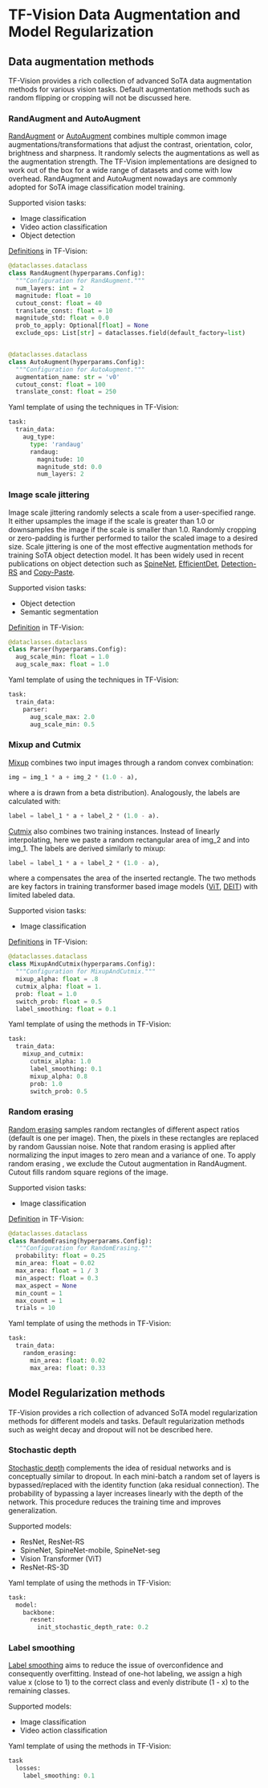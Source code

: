 # TF-Vision Data Augmentation and Model Regularization

## Data augmentation methods

TF-Vision provides a rich collection of advanced SoTA data augmentation methods
for various vision tasks. Default augmentation methods such as random flipping
or cropping will not be discussed here.

### RandAugment and AutoAugment

[RandAugment](https://arxiv.org/abs/1909.13719) or
[AutoAugment](https://arxiv.org/abs/1805.09501) combines multiple common image
augmentations/transformations that adjust the contrast, orientation, color,
brightness and sharpness. It randomly selects the augmentations as well as the
augmentation strength. The TF-Vision implementations are designed to work out of
the box for a wide range of datasets and come with low overhead. RandAugment
and AutoAugment nowadays are commonly adopted for SoTA image classification
model training.

Supported vision tasks:

*   Image classification
*   Video action classification
*   Object detection

[Definitions](https://github.com/tensorflow/models/blob/master/official/vision/configs/common.py)
in TF-Vision:

```python
@dataclasses.dataclass
class RandAugment(hyperparams.Config):
  """Configuration for RandAugment."""
  num_layers: int = 2
  magnitude: float = 10
  cutout_const: float = 40
  translate_const: float = 10
  magnitude_std: float = 0.0
  prob_to_apply: Optional[float] = None
  exclude_ops: List[str] = dataclasses.field(default_factory=list)


@dataclasses.dataclass
class AutoAugment(hyperparams.Config):
  """Configuration for AutoAugment."""
  augmentation_name: str = 'v0'
  cutout_const: float = 100
  translate_const: float = 250
```

Yaml template of using the techniques in TF-Vision:

```python
task:
  train_data:
    aug_type:
      type: 'randaug'
      randaug:
        magnitude: 10
        magnitude_std: 0.0
        num_layers: 2
```

### Image scale jittering

Image scale jittering randomly selects a scale from a user-specified range. It
either upsamples the image if the scale is greater than 1.0 or downsamples the image if
the scale is smaller than 1.0. Randomly cropping or zero-padding is further
performed to tailor the scaled image to a desired size. Scale jittering is one
of the most effective augmentation methods for training SoTA object detection
model. It has been widely used in recent publications on object detection such
as [SpineNet](https://arxiv.org/abs/1912.05027),
[EfficientDet](https://arxiv.org/abs/1911.09070),
[Detection-RS](https://arxiv.org/pdf/2107.00057.pdf) and
[Copy-Paste](https://arxiv.org/abs/2012.07177).

Supported vision tasks:

*   Object detection
*   Semantic segmentation

[Definition](https://github.com/tensorflow/models/blob/ae79c473faf78bfa068ecbb57504483eb81eef21/official/vision/configs/retinanet.py#L51C1-L67C35)
in TF-Vision:

```python
@dataclasses.dataclass
class Parser(hyperparams.Config):
  aug_scale_min: float = 1.0
  aug_scale_max: float = 1.0
```

Yaml template of using the techniques in TF-Vision:

```python
task:
  train_data:
    parser:
      aug_scale_max: 2.0
      aug_scale_min: 0.5
```

### Mixup and Cutmix

[Mixup](https://arxiv.org/pdf/1710.09412.pdf) combines two input images through
a random convex combination:

```python
img = img_1 * a + img_2 * (1.0 - a),
```

where a is drawn from a beta distribution). Analogously, the labels are
calculated with:

```python
label = label_1 * a + label_2 * (1.0 - a).
```

[Cutmix](https://arxiv.org/pdf/1905.04899.pdf) also combines two training
instances. Instead of linearly interpolating, here we paste a random rectangular
area of img_2 and into img_1. The labels are derived similarly to mixup:

```python
label = label_1 * a + label_2 * (1.0 - a),
```

where a compensates the area of the inserted rectangle. The two methods are key
factors in training transformer based image models
([ViT](https://arxiv.org/abs/2010.11929),
[DEIT](https://arxiv.org/abs/2012.12877)) with limited labeled data.

Supported vision tasks:

*   Image classification

[Definitions](https://github.com/tensorflow/models/blob/ae79c473faf78bfa068ecbb57504483eb81eef21/official/vision/configs/common.py#L93C1-L100C40)
in TF-Vision:

```python
@dataclasses.dataclass
class MixupAndCutmix(hyperparams.Config):
  """Configuration for MixupAndCutmix."""
  mixup_alpha: float = .8
  cutmix_alpha: float = 1.
  prob: float = 1.0
  switch_prob: float = 0.5
  label_smoothing: float = 0.1
```

Yaml template of using the methods in TF-Vision:

```python
task:
  train_data:
    mixup_and_cutmix:
      cutmix_alpha: 1.0
      label_smoothing: 0.1
      mixup_alpha: 0.8
      prob: 1.0
      switch_prob: 0.5
```

### Random erasing

[Random erasing](https://arxiv.org/pdf/1708.04896.pdf) samples random rectangles
of different aspect ratios (default is one per image). Then, the pixels in these
rectangles are replaced by random Gaussian noise. Note that random erasing is
applied after normalizing the input images to zero mean and a variance of one.
To apply random erasing , we exclude the Cutout augmentation in RandAugment.
Cutout fills random square regions of the image.

Supported vision tasks:

*   Image classification

[Definition](https://github.com/tensorflow/models/blob/ae79c473faf78bfa068ecbb57504483eb81eef21/official/vision/configs/common.py#L80C1-L90C14)
in TF-Vision:

```python
@dataclasses.dataclass
class RandomErasing(hyperparams.Config):
  """Configuration for RandomErasing."""
  probability: float = 0.25
  min_area: float = 0.02
  max_area: float = 1 / 3
  min_aspect: float = 0.3
  max_aspect = None
  min_count = 1
  max_count = 1
  trials = 10
```

Yaml template of using the methods in TF-Vision:

```python
task:
  train_data:
    random_erasing:
      min_area: float: 0.02
      max_area: float: 0.33
```

## Model Regularization methods

TF-Vision provides a rich collection of advanced SoTA model regularization
methods for different models and tasks. Default regularization methods such as
weight decay and dropout will not be described here.

### Stochastic depth

[Stochastic depth](https://arxiv.org/abs/1603.09382) complements the idea of
residual networks and is conceptually similar to dropout. In each mini-batch a
random set of layers is bypassed/replaced with the identity function (aka
residual connection). The probability of bypassing a layer increases linearly
with the depth of the network. This procedure reduces the training time and
improves generalization.

Supported models:

*   ResNet, ResNet-RS
*   SpineNet, SpineNet-mobile, SpineNet-seg
*   Vision Transformer (ViT)
*   ResNet-RS-3D

Yaml template of using the methods in TF-Vision:

```python
task:
  model:
    backbone:
      resnet:
        init_stochastic_depth_rate: 0.2
```

### Label smoothing

[Label smoothing](https://arxiv.org/pdf/1512.00567.pdf) aims to reduce the issue
of overconfidence and consequently overfitting. Instead of one-hot labeling, we
assign a high value x (close to 1) to the correct class and evenly distribute
(1 - x) to the remaining classes.

Supported models:

*   Image classification
*   Video action classification

Yaml template of using the methods in TF-Vision:

```python
task
  losses:
    label_smoothing: 0.1
```
